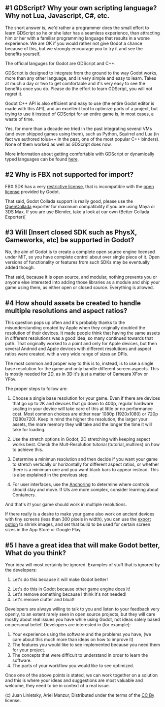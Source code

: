 ## #1 GDScript? Why your own scripting language? Why not Lua, Javascript, C#, etc.

The short answer is, we'd rather a programmer does the small effort to learn GDScript so he or she later has a seamless experience, than attracting him or her with a familiar programming language that results in a worse experience. We are OK if you would rather not give Godot a chance because of this, but we strongly encourage you to try it and see the benefits yourself.

The official languges for Godot are GDScript and C++.

GDScript is designed to integrate from the ground to the way Godot works, more than any other language, and is very simple and easy to learn. Takes at much a day or two to get comfortable and it's very easy to see the benefits once you do.  Please do the effort to learn GDScript, you will not regret it.

Godot C++ API is also efficient and easy to use (the entire Godot editor is made with this API), and an excellent tool to optimize parts of a project, but trying to use it instead of GDScript for an entire game is, in most cases, a waste of time.

Yes, for more than a decade we tried in the past integrating several VMs (and even shipped games using them), such as Python, Squirrel and Lua (in fact we authored tolua++ in the past, one of the most popular C++ binders). None of them worked as well as GDScript does now.

More information about getting comfortable with GDScript or dynamically typed languages can be found [here](tutorial_gdscript_efficiently).

## #2 Why is FBX not supported for import?

FBX SDK has a very [restrictive license](http://www.blender.org/bf/Autodesk_FBX_License.rtf), that is incompatible with the [open license](http://opensource.org/licenses/MIT) provided by Godot.

That said, Godot Collada support is really good, please use the [OpenCollada](https://github.com/KhronosGroup/OpenCOLLADA/wiki/OpenCOLLADA-Tools) exporter for maximum compatibility if you are using Maya or 3DS Max. If you are use Blender, take a look at our own (Better Collada Exporter)[

## #3 Will [Insert closed SDK such as PhysX, Gameworks, etc] be supported in Godot?

No, the aim of Godot is to create a complete open source engine licensed under MIT, so you have complete control about over single piece of it. Open versions of functionality or features from such SDKs may be eventually added though.

That said, because it is open source, and modular, nothing prevents you or anyone else interested into adding those libraries as a module and ship your game using them, as either open or closed source. Everything is allowed.

## #4 How should assets be created to handle multiple resolutions and aspect ratios?

This question pops up often and it's probably thanks to the misunderstanding created by Apple when they originally doubled the resolution of their devices. It made people think that having the same assets in different resolutions was a good idea, so many continued towards that path. That originally worked to a point and only for Apple devices, but then several Android and Apple devices with different resolutions and aspect ratios were created, with a very wide range of sizes an DPIs.

The most common and proper way to this is to, instead, is to use a single base resolution for the game and only handle different screen aspects. This is mostly needed for 2D, as in 3D it's just a matter of Cameara XFov or YFov.

The proper steps to follow are:

1) Choose a single base resolution for your game. Even if there are devices that go up to 2K and devices that go down to 400p, regular hardware scaling in your device will take care of this at little or no performance cost. Most common choices are either near 1080p (1920x1080) or 720p (1280x720). Keep in mind the higher the resolution, the larger your assets, the more memory they will take and the longer the time it will take for loading.

2) Use the stretch options in Godot, 2D stretching with keeping aspect works best. Check the Mult-Resolution tutorial (tutorial_multires) on how to achieve this.

3) Determine a minimun resolution and then decide if you want your game to stretch vertically or horizontally for different aspect ratios, or whether there is a minimum one and you want black bars to appear instead. This is also explained in the previous step.

4) For user interfaces, use the [Anchoring](tutorial_gui_repositioning) to determine where controls should stay and move. If UIs are more complex, consider learning about Containers.

And that's it! your game should work in multiple resolutions. 

If there really is a desire to make your game also work on ancient devices with tiny screens (less than 300 pixels in width), you can use the [export option](export_images#image-export-options) to shrink images, and set that build to be used for certain screen sizes in the App Store or Google Play.

## #5 I have a great idea that will make Godot better, What do you think?

Your idea will most certainly be ignored. Examples of stuff that is ignored by the developers:

1. Let's do this because it will make Godot better!
2) Let's do this in Godot because other game engine does it!
3) Let's remove something because I think it's not needed!
4) Let's remove clutter and bloat!

Developers are always willing to talk to you and listen to your feedback very openly, to an extent rarely seen in open source projects, but they will care mostly about real issues you have while using Godot, not ideas solely based on personal belief. Developers are interested in (for example):

1) Your experience using the software and the problems you have, (we care about this much more than ideas on how to improve it)
2) The features you would like to see implemented because you need them for your project.
3) The concepts that were difficult to understand in order to learn the software.
4) The parts of your workflow you would like to see optimized.

Once one of the above points is stated, we can work together on a solution and this is where your ideas and suggestions are most valuable and welcome, they need to be in context of a real issue.


(c) Juan Linietsky, Ariel Manzur, Distributed under the terms of the [CC By](https://creativecommons.org/licenses/by/3.0/legalcode) license.
